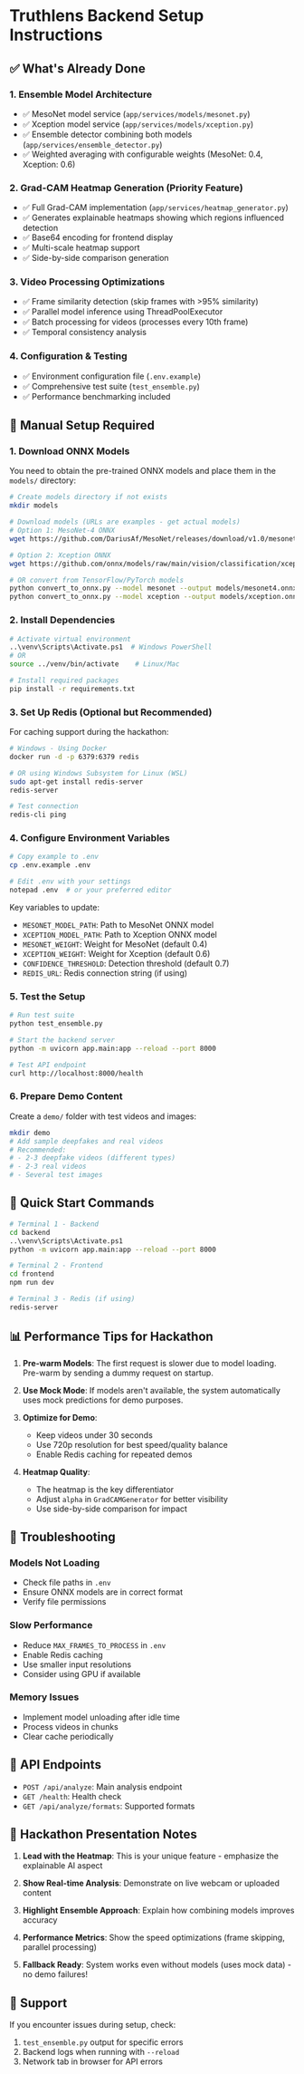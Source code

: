 # Truthlens Backend Setup Instructions

## ✅ What's Already Done

### 1. **Ensemble Model Architecture**
- ✅ MesoNet model service (`app/services/models/mesonet.py`)
- ✅ Xception model service (`app/services/models/xception.py`) 
- ✅ Ensemble detector combining both models (`app/services/ensemble_detector.py`)
- ✅ Weighted averaging with configurable weights (MesoNet: 0.4, Xception: 0.6)

### 2. **Grad-CAM Heatmap Generation (Priority Feature)**
- ✅ Full Grad-CAM implementation (`app/services/heatmap_generator.py`)
- ✅ Generates explainable heatmaps showing which regions influenced detection
- ✅ Base64 encoding for frontend display
- ✅ Multi-scale heatmap support
- ✅ Side-by-side comparison generation

### 3. **Video Processing Optimizations**
- ✅ Frame similarity detection (skip frames with >95% similarity)
- ✅ Parallel model inference using ThreadPoolExecutor
- ✅ Batch processing for videos (processes every 10th frame)
- ✅ Temporal consistency analysis

### 4. **Configuration & Testing**
- ✅ Environment configuration file (`.env.example`)
- ✅ Comprehensive test suite (`test_ensemble.py`)
- ✅ Performance benchmarking included

## 🔧 Manual Setup Required

### 1. **Download ONNX Models**

You need to obtain the pre-trained ONNX models and place them in the `models/` directory:

```bash
# Create models directory if not exists
mkdir models

# Download models (URLs are examples - get actual models)
# Option 1: MesoNet-4 ONNX
wget https://github.com/DariusAf/MesoNet/releases/download/v1.0/mesonet4.onnx -O models/mesonet4.onnx

# Option 2: Xception ONNX
wget https://github.com/onnx/models/raw/main/vision/classification/xception/model/xception.onnx -O models/xception.onnx

# OR convert from TensorFlow/PyTorch models
python convert_to_onnx.py --model mesonet --output models/mesonet4.onnx
python convert_to_onnx.py --model xception --output models/xception.onnx
```

### 2. **Install Dependencies**

```bash
# Activate virtual environment
..\venv\Scripts\Activate.ps1  # Windows PowerShell
# OR
source ../venv/bin/activate    # Linux/Mac

# Install required packages
pip install -r requirements.txt
```

### 3. **Set Up Redis (Optional but Recommended)**

For caching support during the hackathon:

```bash
# Windows - Using Docker
docker run -d -p 6379:6379 redis

# OR using Windows Subsystem for Linux (WSL)
sudo apt-get install redis-server
redis-server

# Test connection
redis-cli ping
```

### 4. **Configure Environment Variables**

```bash
# Copy example to .env
cp .env.example .env

# Edit .env with your settings
notepad .env  # or your preferred editor
```

Key variables to update:
- `MESONET_MODEL_PATH`: Path to MesoNet ONNX model
- `XCEPTION_MODEL_PATH`: Path to Xception ONNX model
- `MESONET_WEIGHT`: Weight for MesoNet (default 0.4)
- `XCEPTION_WEIGHT`: Weight for Xception (default 0.6)
- `CONFIDENCE_THRESHOLD`: Detection threshold (default 0.7)
- `REDIS_URL`: Redis connection string (if using)

### 5. **Test the Setup**

```bash
# Run test suite
python test_ensemble.py

# Start the backend server
python -m uvicorn app.main:app --reload --port 8000

# Test API endpoint
curl http://localhost:8000/health
```

### 6. **Prepare Demo Content**

Create a `demo/` folder with test videos and images:

```bash
mkdir demo
# Add sample deepfakes and real videos
# Recommended: 
# - 2-3 deepfake videos (different types)
# - 2-3 real videos
# - Several test images
```

## 🚀 Quick Start Commands

```bash
# Terminal 1 - Backend
cd backend
..\venv\Scripts\Activate.ps1
python -m uvicorn app.main:app --reload --port 8000

# Terminal 2 - Frontend 
cd frontend
npm run dev

# Terminal 3 - Redis (if using)
redis-server
```

## 📊 Performance Tips for Hackathon

1. **Pre-warm Models**: The first request is slower due to model loading. Pre-warm by sending a dummy request on startup.

2. **Use Mock Mode**: If models aren't available, the system automatically uses mock predictions for demo purposes.

3. **Optimize for Demo**:
   - Keep videos under 30 seconds
   - Use 720p resolution for best speed/quality balance
   - Enable Redis caching for repeated demos

4. **Heatmap Quality**:
   - The heatmap is the key differentiator
   - Adjust `alpha` in `GradCAMGenerator` for better visibility
   - Use side-by-side comparison for impact

## 🐛 Troubleshooting

### Models Not Loading
- Check file paths in `.env`
- Ensure ONNX models are in correct format
- Verify file permissions

### Slow Performance
- Reduce `MAX_FRAMES_TO_PROCESS` in `.env`
- Enable Redis caching
- Use smaller input resolutions
- Consider using GPU if available

### Memory Issues
- Implement model unloading after idle time
- Process videos in chunks
- Clear cache periodically

## 📝 API Endpoints

- `POST /api/analyze`: Main analysis endpoint
- `GET /health`: Health check
- `GET /api/analyze/formats`: Supported formats

## 🎯 Hackathon Presentation Notes

1. **Lead with the Heatmap**: This is your unique feature - emphasize the explainable AI aspect

2. **Show Real-time Analysis**: Demonstrate on live webcam or uploaded content

3. **Highlight Ensemble Approach**: Explain how combining models improves accuracy

4. **Performance Metrics**: Show the speed optimizations (frame skipping, parallel processing)

5. **Fallback Ready**: System works even without models (uses mock data) - no demo failures!

## 📧 Support

If you encounter issues during setup, check:
1. `test_ensemble.py` output for specific errors
2. Backend logs when running with `--reload`
3. Network tab in browser for API errors